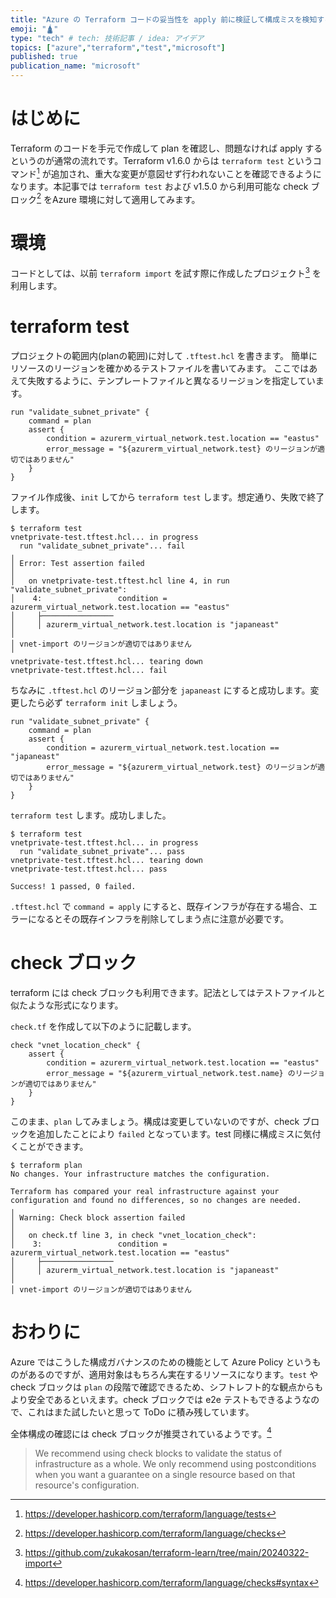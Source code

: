 ```yaml
---
title: "Azure の Terraform コードの妥当性を apply 前に検証して構成ミスを検知する"
emoji: "🛕"
type: "tech" # tech: 技術記事 / idea: アイデア
topics: ["azure","terraform","test","microsoft"]
published: true
publication_name: "microsoft"
---
```


# はじめに
Terraform のコードを手元で作成して plan を確認し、問題なければ apply するというのが通常の流れです。Terraform v1.6.0 からは `terraform test` というコマンド[^1] が追加され、重大な変更が意図せず行われないことを確認できるようになります。本記事では `terraform test` および v1.5.0 から利用可能な check ブロック[^2] をAzure 環境に対して適用してみます。

[^1]:https://developer.hashicorp.com/terraform/language/tests
[^2]:https://developer.hashicorp.com/terraform/language/checks

# 環境
コードとしては、以前 `terraform import` を試す際に作成したプロジェクト[^3] を利用します。

[^3]:https://github.com/zukakosan/terraform-learn/tree/main/20240322-import


# terraform test
プロジェクトの範囲内(planの範囲)に対して `.tftest.hcl` を書きます。
簡単にリソースのリージョンを確かめるテストファイルを書いてみます。
ここではあえて失敗するように、テンプレートファイルと異なるリージョンを指定しています。

```hcl
run "validate_subnet_private" {
	command = plan
	assert {
		condition = azurerm_virtual_network.test.location == "eastus"
		error_message = "${azurerm_virtual_network.test} のリージョンが適切ではありません"
	}
}
```

ファイル作成後、`init` してから `terraform test` します。想定通り、失敗で終了します。

```
$ terraform test
vnetprivate-test.tftest.hcl... in progress
  run "validate_subnet_private"... fail
╷
│ Error: Test assertion failed
│
│   on vnetprivate-test.tftest.hcl line 4, in run "validate_subnet_private":
│    4:                 condition = azurerm_virtual_network.test.location == "eastus"
│     ├────────────────
│     │ azurerm_virtual_network.test.location is "japaneast"
│
│ vnet-import のリージョンが適切ではありません
╵
vnetprivate-test.tftest.hcl... tearing down
vnetprivate-test.tftest.hcl... fail
```

ちなみに `.tftest.hcl` のリージョン部分を `japaneast` にすると成功します。変更したら必ず `terraform init` しましょう。

```hcl
run "validate_subnet_private" {
	command = plan
	assert {
		condition = azurerm_virtual_network.test.location == "japaneast"
		error_message = "${azurerm_virtual_network.test} のリージョンが適切ではありません"
	}
}
```

`terraform test` します。成功しました。

```
$ terraform test     
vnetprivate-test.tftest.hcl... in progress
  run "validate_subnet_private"... pass
vnetprivate-test.tftest.hcl... tearing down
vnetprivate-test.tftest.hcl... pass

Success! 1 passed, 0 failed.
```

`.tftest.hcl` で `command = apply` にすると、既存インフラが存在する場合、エラーになるとその既存インフラを削除してしまう点に注意が必要です。

# check ブロック
terraform には check ブロックも利用できます。記法としてはテストファイルと似たような形式になります。

`check.tf` を作成して以下のように記載します。

```hcl
check "vnet_location_check" {
  	assert {
		condition = azurerm_virtual_network.test.location == "eastus"
		error_message = "${azurerm_virtual_network.test.name} のリージョンが適切ではありません"
	}
}
```

このまま、`plan` してみましょう。構成は変更していないのですが、check ブロックを追加したことにより `failed` となっています。test 同様に構成ミスに気付くことができます。 

```
$ terraform plan
No changes. Your infrastructure matches the configuration.

Terraform has compared your real infrastructure against your configuration and found no differences, so no changes are needed.
╷
│ Warning: Check block assertion failed
│
│   on check.tf line 3, in check "vnet_location_check":
│    3:                 condition = azurerm_virtual_network.test.location == "eastus"
│     ├────────────────
│     │ azurerm_virtual_network.test.location is "japaneast"
│
│ vnet-import のリージョンが適切ではありません
```

# おわりに

Azure ではこうした構成ガバナンスのための機能として Azure Policy というものがあるのですが、適用対象はもちろん実在するリソースになります。`test` や check ブロックは `plan` の段階で確認できるため、シフトレフト的な観点からもより安全であるといえます。check ブロックでは e2e テストもできるようなので、これはまた試したいと思って ToDo に積み残しています。

全体構成の確認には check ブロックが推奨されているようです。[^4]
> We recommend using check blocks to validate the status of infrastructure as a whole. We only recommend using postconditions when you want a guarantee on a single resource based on that resource's configuration.

[^4]:https://developer.hashicorp.com/terraform/language/checks#syntax
